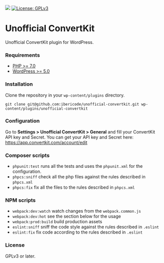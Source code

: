 ![](https://github.com/ibericode/unofficial-convertkit/workflows/PHP/badge.svg)
[![License: GPLv3](https://img.shields.io/badge/License-GPLv3-blue.svg)](https://www.gnu.org/licenses/gpl-3.0)

# Unofficial ConvertKit

Unofficial ConvertKit plugin for WordPress.


### Requirements

- [PHP >= 7.0](https://www.php.net/downloads.php)
- [WordPress >= 5.0](https://wordpress.org/download/)


### Installation

Clone the repository in your `wp-content/plugins` directory.

```
git clone git@github.com:ibericode/unofficial-convertkit.git wp-content/plugins/unofficial-convertkit
```


### Configuration

Go to **Settings > Unofficial ConvertKit > General** and fill your ConvertKit API key and Secret. You can get your API key and Secret here: https://app.convertkit.com/account/edit


### Composer scripts

- `phpunit:test` runs all the tests and uses the `phpunit.xml` for the configuration.
- `phpcs:sniff` check all the php files against the rules described in `phpcs.xml`
- `phpcs:fix` fix all the files to the rules described in `phpcs.xml`


### NPM scripts

- `webpack:dev:watch` watch changes from the `webpack.common.js`
- `webpack:dev:hot` see the section below for the usage
- `webpack:prod:build` build production assets
- `eslint:sniff` sniff the code style against the rules described in `.eslint`
- `eslint:fix` fix code according to the rules described in `.eslint`


### License

GPLv3 or later.
